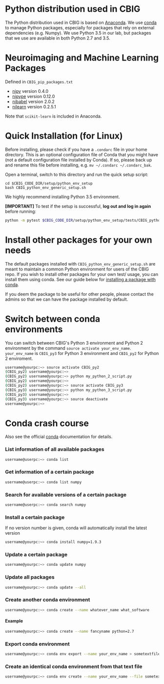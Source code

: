 # Python distribution used in CBIG
The Python distribution used in CBIG is based on [Anaconda](https://www.continuum.io/anaconda-overview). We use [conda](https://github.com/conda/conda) to manage Python packages, especially for packages that rely on external dependencies (e.g. Numpy). We use Python 3.5 in our lab, but packages that we use are available in both Python 2.7 and 3.5.

# Neuroimaging and Machine Learning Packages

Defined in `CBIG_pip_packages.txt`

- [nipy](https://github.com/nipy/nipy) version 0.4.0
- [nipype](https://github.com/nipy/nipype) version 0.12.0
- [nibabel](https://github.com/nipy/nibabel) version 2.0.2
- [nilearn](https://github.com/nipy/nibabel) version 0.2.5.1

Note that `scikit-learn` is included in Anaconda.

# Quick Installation (for Linux)

Before installing, please check if you have a `.condarc` file in your home directory. This is an optional configuration file of Conda that you might have (not a default configuration file installed by Conda). If so, please back up and rename this file before installing, e.g. `mv ~/.condarc ~/.condarc_bak`.

Open a terminal, switch to this directory and run the quick setup script:
```
cd $CBIG_CODE_DIR/setup/python_env_setup
bash CBIG_python_env_generic_setup.sh
```

We highly recommend installing Python 3.5 environment.

**[IMPORTANT]** To test if the setup is successful, **log out and log in again** before running: 
```bash
python -m pytest $CBIG_CODE_DIR/setup/python_env_setup/tests/CBIG_python_env_setup_unit_test.py
```
# Install other packages for your own needs

The default packages installed with `CBIG_python_env_generic_setup.sh` are meant to maintain a common Python environment for users of the CBIG repo. If you wish to install other packages for your own test/ usage, you can install them using conda. See our guide below for [installing a package with conda](https://github.com/YeoPrivateLab/CBIG_private/tree/develop/setup/python_env_setup#install-a-certain-package).

If you deem the package to be useful for other people, please contact the admins so that we can have the package installed by default.

# Switch between conda environments
You can switch between CBIG's Python 3 environment and Python 2 environment by the command `source activate your_env_name`.
`your_env_name` is `CBIG_py3` for Python 3 environment and `CBIG_py2` for Python 2 enviroment.
```bash
username@yourpc:~> source activate CBIG_py2
(CBIG_py2) username@yourpc:~>
(CBIG_py2) username@yourpc:~> python my_python_2_script.py
(CBIG_py2) username@yourpc:~>
(CBIG_py2) username@yourpc:~> source activate CBIG_py3
(CBIG_py3) username@yourpc:~> python my_python_3_script.py
(CBIG_py3) username@yourpc:~>
(CBIG_py3) username@yourpc:~> source deactivate
username@yourpc:~>
```

# Conda crash course
Also see the official [conda](http://conda.pydata.org/docs/) documentation for details.
### List information of all available packages
```bash
username@userpc:~> conda list
```
### Get information of a certain package
```bash
username@userpc:~> conda list numpy
```

### Search for available versions of a certain package
```bash
username@userpc:~> conda search numpy
```

### Install a certain package
If no version number is given, conda will automatically install the latest version
```bash
username@yourpc:~> conda install numpy=1.9.3
```

### Update a certain package
```bash
username@yourpc:~> conda update numpy
```

### Update all packages
```bash
username@yourpc:~> conda update --all
```

### Create another conda environment
```bash
username@yourpc:~> conda create --name whatever_name what_software
```
#### Example
```bash
username@yourpc:~> conda create --name fancyname python=2.7
```

### Export conda environment
```bash
username@yourpc:~> conda env export --name your_env_name > sometextfile.txt
```

### Create an identical conda environment from that text file
```bash
username@yourpc:~> conda env create --name your_env_name --file sometextfile.txt
```

